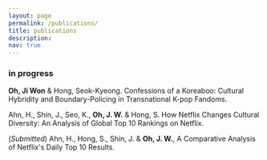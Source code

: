 ```yaml
---
layout: page
permalink: /publications/
title: publications
description:
nav: true
---
```


### in progress


**Oh, Ji Won** & Hong, Seok-Kyeong. Confessions of a Koreaboo:  Cultural Hybridity and Boundary-Policing in Transnational K-pop Fandoms.

Ahn, H., Shin, J., Seo, K., **Oh, J. W.** & Hong, S. How Netflix Changes Cultural Diversity: An Analysis of Global Top 10 Rankings on Netflix. 

(_Submitted_) Ahn, H., Hong, S., Shin, J. & **Oh, J. W.**, A Comparative Analysis of Netflix's Daily Top 10 Results.
